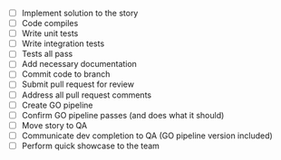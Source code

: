 - [ ] Implement solution to the story
- [ ] Code compiles
- [ ] Write unit tests
- [ ] Write integration tests
- [ ] Tests all pass
- [ ] Add necessary documentation
- [ ] Commit code to branch
- [ ] Submit pull request for review
- [ ] Address all pull request comments
- [ ] Create GO pipeline
- [ ] Confirm GO pipeline passes (and does what it should)
- [ ] Move story to QA
- [ ] Communicate dev completion to QA (GO pipeline version included)
- [ ] Perform quick showcase to the team
